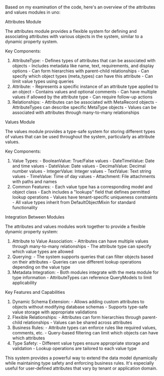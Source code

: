  Based on my examination of the code, here's an overview of the attributes and values modules in uno:

  Attributes Module

  The attributes module provides a flexible system for defining and associating attributes with various objects in the system, similar to a dynamic property system.

  Key Components:

  1. AttributeType:
    - Defines types of attributes that can be associated with objects
    - Includes metadata like name, text, requirements, and display options
    - Can form hierarchies with parent-child relationships
    - Can specify which object types (meta_types) can have this attribute
    - Can limit value types using queries
  2. Attribute:
    - Represents a specific instance of an attribute type applied to an object
    - Contains values and optional comments
    - Can have multiple values if allowed by the attribute type
    - Can require follow-up actions
  3. Relationships:
    - Attributes can be associated with MetaRecord objects
    - AttributeTypes can describe specific MetaType objects
    - Values can be associated with attributes through many-to-many relationships

  Values Module

  The values module provides a type-safe system for storing different types of values that can be used throughout the system, particularly as attribute values.

  Key Components:

  1. Value Types:
    - BooleanValue: True/False values
    - DateTimeValue: Date and time values
    - DateValue: Date values
    - DecimalValue: Decimal number values
    - IntegerValue: Integer values
    - TextValue: Text string values
    - TimeValue: Time of day values
    - Attachment: File attachments with paths and names
  2. Common Features:
    - Each value type has a corresponding model and object class
    - Each includes a "lookups" field that defines permitted lookup operations
    - Values have tenant-specific uniqueness constraints
    - All value types inherit from DefaultObjectMixin for standard functionality

  Integration Between Modules

  The attributes and values modules work together to provide a flexible dynamic property system:

  1. Attribute to Value Association:
    - Attributes can have multiple values through many-to-many relationships
    - The attribute type can specify which value types are allowed
  2. Querying:
    - The system supports queries that can filter objects based on their attributes
    - Queries can use different lookup operations depending on the value type
  3. Metadata Integration:
    - Both modules integrate with the meta module for type information
    - AttributeTypes can reference QueryModels to limit applicability

  Key Features and Capabilities

  1. Dynamic Schema Extension:
    - Allows adding custom attributes to objects without modifying database schemas
    - Supports type-safe value storage with appropriate validations
  2. Flexible Relationships:
    - Attributes can form hierarchies through parent-child relationships
    - Values can be shared across attributes
  3. Business Rules:
    - Attribute types can enforce rules like required values, comments, etc.
    - Query-based filtering can limit which objects can have which attributes
  4. Type Safety:
    - Different value types ensure appropriate storage and validation
    - Lookup operations are tailored to each value type

  This system provides a powerful way to extend the data model dynamically while maintaining type safety and enforcing business rules. It's especially useful for user-defined attributes that vary by tenant or application domain.
